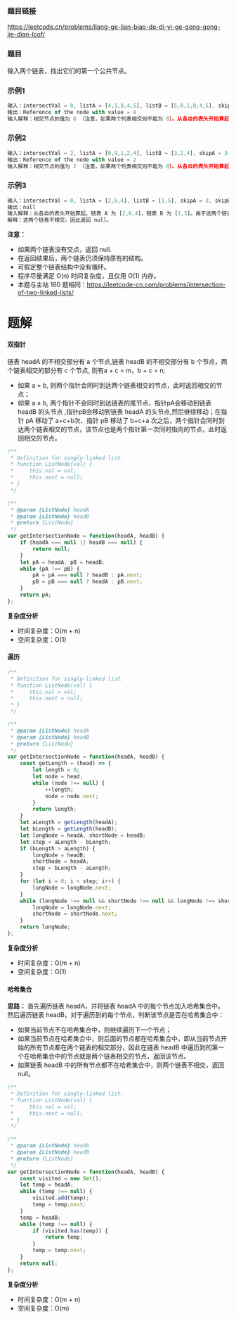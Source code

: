 ### 题目链接

https://leetcode.cn/problems/liang-ge-lian-biao-de-di-yi-ge-gong-gong-jie-dian-lcof/

### 题目

输入两个链表，找出它们的第一个公共节点。

### 示例1
```js
输入：intersectVal = 8, listA = [4,1,8,4,5], listB = [5,0,1,8,4,5], skipA = 2, skipB = 3
输出：Reference of the node with value = 8
输入解释：相交节点的值为 8 （注意，如果两个列表相交则不能为 0）。从各自的表头开始算起，链表 A 为 [4,1,8,4,5]，链表 B 为 [5,0,1,8,4,5]。在 A 中，相交节点前有 2 个节点；在 B 中，相交节点前有 3 个节点。
```

### 示例2
```js
输入：intersectVal = 2, listA = [0,9,1,2,4], listB = [3,2,4], skipA = 3, skipB = 1
输出：Reference of the node with value = 2
输入解释：相交节点的值为 2 （注意，如果两个列表相交则不能为 0）。从各自的表头开始算起，链表 A 为 [0,9,1,2,4]，链表 B 为 [3,2,4]。在 A 中，相交节点前有 3 个节点；在 B 中，相交节点前有 1 个节点。
```
### 示例3
```js
输入：intersectVal = 0, listA = [2,6,4], listB = [1,5], skipA = 3, skipB = 2
输出：null
输入解释：从各自的表头开始算起，链表 A 为 [2,6,4]，链表 B 为 [1,5]。由于这两个链表不相交，所以 intersectVal 必须为 0，而 skipA 和 skipB 可以是任意值。
解释：这两个链表不相交，因此返回 null。
```

**注意：**  
- 如果两个链表没有交点，返回 null.
- 在返回结果后，两个链表仍须保持原有的结构。
- 可假定整个链表结构中没有循环。
- 程序尽量满足 O(n) 时间复杂度，且仅用 O(1) 内存。
- 本题与主站 160 题相同：https://leetcode-cn.com/problems/intersection-of-two-linked-lists/

# 题解

#### 双指针

链表 headA 的不相交部分有 a 个节点,链表 headB 的不相交部分有 b 个节点，两个链表相交的部分有 c 个节点, 则有a + c = m，b + c = n;

- 如果 a = b, 则两个指针会同时到达两个链表相交的节点，此时返回相交的节点；
- 如果 a ≠ b, 两个指针不会同时到达链表的尾节点，指针pA会移动到链表 headB 的头节点 ,指针pB会移动到链表 headA 的头节点,然后继续移动；在指针 pA 移动了 a+c+b次、指针 pB 移动了 b+c+a 次之后，两个指针会同时到达两个链表相交的节点，该节点也是两个指针第一次同时指向的节点，此时返回相交的节点。

``` js
/**
 * Definition for singly-linked list.
 * function ListNode(val) {
 *     this.val = val;
 *     this.next = null;
 * }
 */

/**
 * @param {ListNode} headA
 * @param {ListNode} headB
 * @return {ListNode}
 */
var getIntersectionNode = function(headA, headB) {
    if (headA === null || headB === null) {
        return null;
    }
    let pA = headA, pB = headB;
    while (pA !== pB) {
        pA = pA === null ? headB : pA.next;
        pB = pB === null ? headA : pB.next;
    }
    return pA;
};
```

**复杂度分析**

- 时间复杂度：O(m + n)
- 空间复杂度：O(1)

#### 遍历
```js
/**
 * Definition for singly-linked list.
 * function ListNode(val) {
 *     this.val = val;
 *     this.next = null;
 * }
 */

/**
 * @param {ListNode} headA
 * @param {ListNode} headB
 * @return {ListNode}
 */
var getIntersectionNode = function(headA, headB) {
    const getLength = (head) => {
        let length = 0;
        let node = head;
        while (node !== null) {
            ++length;
            node = node.next;
        }
        return length;
    }
    let aLength = getLength(headA);
    let bLength = getLength(headB);
    let longNode = headA, shortNode = headB;
    let step = aLength - bLength;
    if (bLength > aLength) {
        longNode = headB;
        shortNode = headA;
        step = bLength - aLength;
    }
    for (let i = 0; i < step; i++) {
        longNode = longNode.next;
    }
    while (longNode !== null && shortNode !== null && longNode !== shortNode) {
        longNode = longNode.next;
        shortNode = shortNode.next;
    }
    return longNode;
};
```

**复杂度分析**

- 时间复杂度：O(m + n)
- 空间复杂度：O(1)

#### 哈希集合

**思路：**
首先遍历链表 headA，并将链表 headA 中的每个节点加入哈希集合中。然后遍历链表 headB，对于遍历到的每个节点，判断该节点是否在哈希集合中：
- 如果当前节点不在哈希集合中，则继续遍历下一个节点；
- 如果当前节点在哈希集合中，则后面的节点都在哈希集合中，即从当前节点开始的所有节点都在两个链表的相交部分，因此在链表 headB 中遍历到的第一个在哈希集合中的节点就是两个链表相交的节点，返回该节点。
- 如果链表 headB 中的所有节点都不在哈希集合中，则两个链表不相交，返回 null。
```js
/**
 * Definition for singly-linked list.
 * function ListNode(val) {
 *     this.val = val;
 *     this.next = null;
 * }
 */

/**
 * @param {ListNode} headA
 * @param {ListNode} headB
 * @return {ListNode}
 */
var getIntersectionNode = function(headA, headB) {
    const visited = new Set();
    let temp = headA;
    while (temp !== null) {
        visited.add(temp);
        temp = temp.next;
    }
    temp = headB;
    while (temp !== null) {
        if (visited.has(temp)) {
            return temp;
        }
        temp = temp.next;
    }
    return null;
};
```

**复杂度分析**

- 时间复杂度：O(m + n)
- 空间复杂度：O(m)
